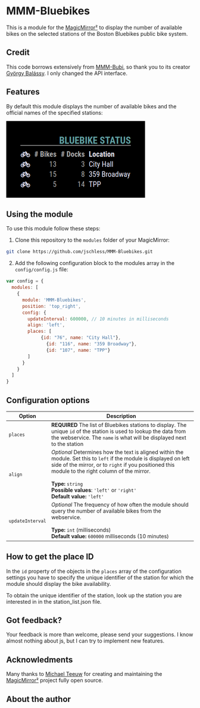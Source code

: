 # MMM-Bluebikes

This is a module for the [MagicMirror²](https://github.com/MichMich/MagicMirror/) to display the number of available bikes on the selected stations of the Boston Bluebikes public bike system.

## Credit
This code borrows extensively from [MMM-Bubi](https://github.com/balassy/MMM-Bubi/), so thank you to its creator [György Balássy](https://www.linkedin.com/in/balassy). I only changed the API interface.

## Features

By default this module displays the number of available bikes and the official names of the specified stations:

![Default](https://raw.githubusercontent.com/jschless/MMM-Bluebikes/master/demo.png)

## Using the module

To use this module follow these steps:

1. Clone this repository to the `modules` folder of your MagicMirror:

```bash
git clone https://github.com/jschless/MMM-Bluebikes.git
```

2. Add the following configuration block to the modules array in the `config/config.js` file:

```js
var config = {
  modules: [
    {
      module: 'MMM-Bluebikes',
      position: 'top_right',
      config: {
        updateInterval: 600000, // 10 minutes in milliseconds
        align: 'left',
        places: [
             {id: "76", name: "City Hall"},
	           {id: "116", name: "359 Broadway"},
	           {id: "107", name: "TPP"}
        ]
      }
    }
  ]
}
```

## Configuration options

| Option                 | Description
|------------------------|-----------
| `places`               | **REQUIRED** The list of Bluebikes stations to display. The unique `id` of the station is used to lookup the data from the webservice. The `name` is what will be displayed next to the station 
| `align`                | *Optional* Determines how the text is aligned within the module. Set this to `left` if the module is displayed on left side of the mirror, or to `right` if you positioned this module to the right column of the mirror.<br><br>**Type:** `string`<br>**Possible values**: `'left'` or `'right'`<br>**Default value:** `'left'`
| `updateInterval`       | *Optional* The frequency of how often the module should query the number of available bikes from the webservice. <br><br>**Type:** `int` (milliseconds) <br>**Default value:** `600000` milliseconds (10 minutes)

## How to get the place ID

In the `id` property of the objects in the `places` array of the configuration settings you have to specify the unique identifier of the station for which the module should display the bike availability.

To obtain the unique identifier of the station, look up the station you are interested in in the station_list.json file. 


## Got feedback?

Your feedback is more than welcome, please send your suggestions. I know almost nothing about js, but I can try to implement new features.

## Acknowledments

Many thanks to [Michael Teeuw](https://github.com/MichMich) for creating and maintaining the [MagicMirror²](https://github.com/MichMich/MagicMirror/) project fully open source.

## About the author

